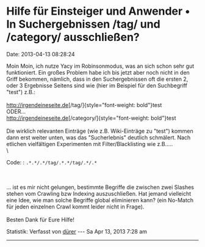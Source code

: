 Hilfe für Einsteiger und Anwender • In Suchergebnissen /tag/ und /category/ ausschließen?
=========================================================================================

Date: 2013-04-13 08:28:24

Moin Moin, ich nutze Yacy im Robinsonmodus, was an sich schon sehr gut
funktioniert. Ein großes Problem habe ich bis jetzt aber noch nicht in
den Griff bekommen, nämlich, dass in den Suchergebnissen oft die ersten
2, oder 3 Ergebnisse Seitens sind wie (hier im Beispiel für den
Suchbegriff \"test\") z.B.:\
\
<http://irgendeineseite.de>[/tag/]{style="font-weight: bold"}test\
ODER\...\
<http://irgendeineseite.de>[/category/]{style="font-weight: bold"}test\
\
Die wirklich relevanten Einträge (wie z.B. Wiki-Einträge zu \"test\")
kommen dann erst weiter unten, was das \"Sucherlebnis\" deutlich
schmälert. Nach etlichen vielfältigen Experimenten mit
Filter/Blacklisting wie z.B\.....\
\

Code: 
:   `.*.*/.*/tag/.*.*/tag/.*/.*`

\
\
\... ist es mir nicht gelungen, bestimmte Begriffe die zwischen zwei
Slashes stehen vom Crawling bzw Indexing auszuschließen. Hat jemand
vielleicht eine Idee, wie man solche Begriffe global eliminieren kann?
(ein No-Match für jeden einzelnen Crawl kommt leider nicht in Frage).\
\
Besten Dank für Eure Hilfe!

Statistik: Verfasst von
[dürer](http://forum.yacy-websuche.de/memberlist.php?mode=viewprofile&u=1844)
--- Sa Apr 13, 2013 7:28 am

------------------------------------------------------------------------
